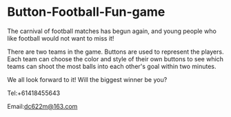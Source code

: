 # Button-Football-Fun-game

The carnival of football matches has begun again, and young people who like football would not want to miss it! 

There are two teams in the game. Buttons are used to represent the players. Each team can choose the color and style of their own buttons to see which teams can shoot the most balls into each other's goal within two minutes. 

We all look forward to it! Will the biggest winner be you?

Tel:+61418455643

Email:dc622m@163.com
